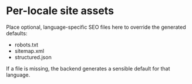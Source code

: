 # Per-locale site assets

Place optional, language-specific SEO files here to override the generated defaults:

- robots.txt
- sitemap.xml
- structured.json

If a file is missing, the backend generates a sensible default for that language.
